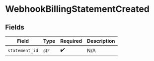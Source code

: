 # WebhookBillingStatementCreated


## Fields

| Field              | Type               | Required           | Description        |
| ------------------ | ------------------ | ------------------ | ------------------ |
| `statement_id`     | *str*              | :heavy_check_mark: | N/A                |
